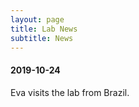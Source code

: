 ```yaml
---
layout: page
title: Lab News
subtitle: News
---
```


#### 2019-10-24 

Eva visits the lab from Brazil. 
